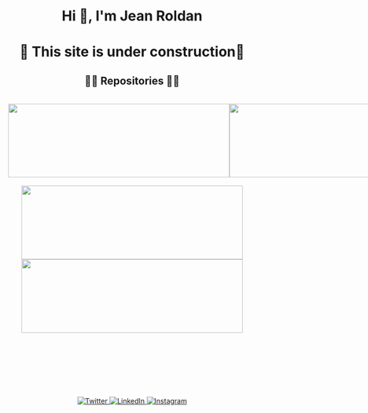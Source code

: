 <h1 align="center">Hi 👋, I'm Jean Roldan</h1>
<h1 align="center">🤫 This site is under construction🥵</h1>


<h2 align="center">👨‍💻 Repositories 👨‍💻</h2>
<br>

<div width="100%" align="center" style="display: flex;">
  <a href="https://github.com/JeanRoldanDev/FlutterConfLatam" title="FlutterConfLatam">
    <img style="width: 450px !important;height: 150px !important" src="https://github-readme-stats.vercel.app/api/pin/?username=JeanRoldanDev&repo=FlutterConfLatam&theme=solarized-dark&bg_color=071A2C&border_color=61dafb&border_radius=20">  
  </a>
  <a href="https://github.com/JeanRoldanDev/GoogleIOLaPaz" title="GoogleIOLaPaz">
    <img style="width: 450px !important;height: 150px !important" src="https://github-readme-stats.vercel.app/api/pin/?username=JeanRoldanDev&repo=GoogleIOLaPaz&theme=solarized-dark&bg_color=071A2C&border_color=61dafb&border_radius=20">
  </a>
</div>

<br/>

<div width="100%" align="center">
  <a align="left" href="https://github.com/JeanRoldanDev/query_builder" title="QueryBuilder">
    <img align="center" style="width: 450px !important;height: 150px !important" src="https://github-readme-stats.vercel.app/api/pin/?username=JeanRoldanDev&repo=query_builder&theme=solarized-dark&bg_color=071A2C&border_color=61dafb&border_radius=20">  
  </a>
  <a align="left" href="https://github.com/JeanRoldanDev/Challenges" title="Challenges">
    <img align="center" style="width: 450px !important;height: 150px !important" src="https://github-readme-stats.vercel.app/api/pin/?username=JeanRoldanDev&repo=Challenges&theme=solarized-dark&bg_color=071A2C&border_color=61dafb&border_radius=20">
  </a>
</div>



<br/><br/><br/><br/><br/><br/>




<p align="center">
  <a href="https://twitter.com/JeanRoldanDev" target="_blank">
    <img src="https://img.shields.io/badge/twitter-%231DA1F2.svg?&style=for-the-badge&logo=twitter&logoColor=white&color=071A2C" alt="Twitter"/>
  </a>
  <a href="https://www.linkedin.com/in/jeanroldandev" target="_blank">
    <img src="https://img.shields.io/badge/linkedin-%230077B5.svg?&style=for-the-badge&logo=linkedin&logoColor=white&color=071A2C" alt="LinkedIn"/>
  </a>
  <a href="https://instagram.com/jeanroldan.dev" target="_blank">
    <img src="https://img.shields.io/badge/instagram-%23E4405F.svg?&style=for-the-badge&logo=instagram&logoColor=white&color=071A2C" alt="Instagram"/>
  </a>
</p>
